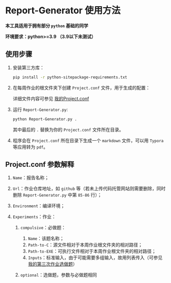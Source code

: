 # Report-Generator 使用方法

**本工具适用于拥有部分 `python` 基础的同学**

**环境要求：python>=3.9 （3.9以下未测试）**

## 使用步骤

1. 安装第三方库：

   ```sh
   pip install -r python-sitepackage-requirements.txt
   ```
2. 在每周作业的根文件夹下创建 `Project.conf` 文件，用于生成的配置：

   详细文件内容可参见 [我的Project.conf](https://github.com/FHYQ-Dong/Tsinghua-Program-Design-Assignments/blob/main/Experiment4/Project.conf)
3. 运行 `Report-Generator.py`:

   ```sh
   python Report-Generator.py .
   ```

   其中最后的 `.` 替换为你的 `Project.conf` 文件所在目录。
4. 程序会在 `Project.conf` 所在目录下生成一个 `markdown` 文件，可以用 `Typora` 等应用转为 `pdf`。

## Project.conf 参数解释

1. `Name`：报告名称；
2. `Url`：作业仓库地址，如 `github` 等（若未上传代码托管网站则需要删除，同时删除 `Report-Generator.py` 中第 `85-86` 行）；
3. `Environment`：编译环境；
4. `Experiments`：作业：

   1. `compulsive`：必做题：

      1. `Name`：该题名称；
      2. `Path-to-C`：源文件相对于本周作业根文件夹的相对路径；
      3. `Path-to-EXE`：可执行文件相对于本周作业根文件夹的相对路径；
      4. `Inputs`：标准输入，由于可能需要多组输入，故用列表传入（可参见[我的第三次作业选做题](https://github.com/FHYQ-Dong/Tsinghua-Program-Design-Assignments/blob/main/Experiment3/Experiment3-董皓彧.md#选做题)）
   2. `optional`：选做题，参数与必做题相同
